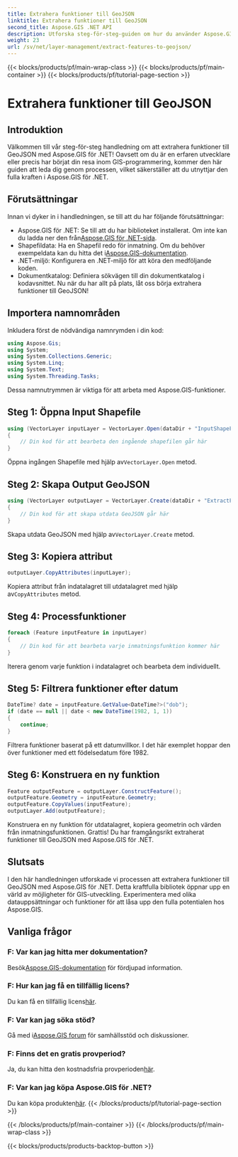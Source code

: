 ```yaml
---
title: Extrahera funktioner till GeoJSON
linktitle: Extrahera funktioner till GeoJSON
second_title: Aspose.GIS .NET API
description: Utforska steg-för-steg-guiden om hur du använder Aspose.GIS för .NET för att extrahera funktioner till GeoJSON. Utnyttja kraften i GIS med lätthet! #Aspose #GIS
weight: 23
url: /sv/net/layer-management/extract-features-to-geojson/
---
```


{{< blocks/products/pf/main-wrap-class >}}
{{< blocks/products/pf/main-container >}}
{{< blocks/products/pf/tutorial-page-section >}}

# Extrahera funktioner till GeoJSON

## Introduktion
Välkommen till vår steg-för-steg handledning om att extrahera funktioner till GeoJSON med Aspose.GIS för .NET! Oavsett om du är en erfaren utvecklare eller precis har börjat din resa inom GIS-programmering, kommer den här guiden att leda dig genom processen, vilket säkerställer att du utnyttjar den fulla kraften i Aspose.GIS för .NET.
## Förutsättningar
Innan vi dyker in i handledningen, se till att du har följande förutsättningar:
-  Aspose.GIS för .NET: Se till att du har biblioteket installerat. Om inte kan du ladda ner den från[Aspose.GIS för .NET-sida](https://releases.aspose.com/gis/net/).
-  Shapefildata: Ha en Shapefil redo för inmatning. Om du behöver exempeldata kan du hitta det i[Aspose.GIS-dokumentation](https://reference.aspose.com/gis/net/).
- .NET-miljö: Konfigurera en .NET-miljö för att köra den medföljande koden.
- Dokumentkatalog: Definiera sökvägen till din dokumentkatalog i kodavsnittet.
Nu när du har allt på plats, låt oss börja extrahera funktioner till GeoJSON!
## Importera namnområden
Inkludera först de nödvändiga namnrymden i din kod:
```csharp
using Aspose.Gis;
using System;
using System.Collections.Generic;
using System.Linq;
using System.Text;
using System.Threading.Tasks;
```
Dessa namnutrymmen är viktiga för att arbeta med Aspose.GIS-funktioner.
## Steg 1: Öppna Input Shapefile
```csharp
using (VectorLayer inputLayer = VectorLayer.Open(dataDir + "InputShapeFile.shp", Drivers.Shapefile))
{
    // Din kod för att bearbeta den ingående shapefilen går här
}
```
 Öppna ingången Shapefile med hjälp av`VectorLayer.Open` metod.
## Steg 2: Skapa Output GeoJSON
```csharp
using (VectorLayer outputLayer = VectorLayer.Create(dataDir + "ExtractFeaturesFromShapeFileToGeoJSON_out.json", Drivers.GeoJson))
{
    // Din kod för att skapa utdata GeoJSON går här
}
```
 Skapa utdata GeoJSON med hjälp av`VectorLayer.Create` metod.
## Steg 3: Kopiera attribut
```csharp
outputLayer.CopyAttributes(inputLayer);
```
 Kopiera attribut från indatalagret till utdatalagret med hjälp av`CopyAttributes` metod.
## Steg 4: Processfunktioner
```csharp
foreach (Feature inputFeature in inputLayer)
{
    // Din kod för att bearbeta varje inmatningsfunktion kommer här
}
```
Iterera genom varje funktion i indatalagret och bearbeta dem individuellt.
## Steg 5: Filtrera funktioner efter datum
```csharp
DateTime? date = inputFeature.GetValue<DateTime?>("dob");
if (date == null || date < new DateTime(1982, 1, 1))
{
    continue;
}
```
Filtrera funktioner baserat på ett datumvillkor. I det här exemplet hoppar den över funktioner med ett födelsedatum före 1982.
## Steg 6: Konstruera en ny funktion
```csharp
Feature outputFeature = outputLayer.ConstructFeature();
outputFeature.Geometry = inputFeature.Geometry;
outputFeature.CopyValues(inputFeature);
outputLayer.Add(outputFeature);
```
Konstruera en ny funktion för utdatalagret, kopiera geometrin och värden från inmatningsfunktionen.
Grattis! Du har framgångsrikt extraherat funktioner till GeoJSON med Aspose.GIS för .NET.
## Slutsats
I den här handledningen utforskade vi processen att extrahera funktioner till GeoJSON med Aspose.GIS för .NET. Detta kraftfulla bibliotek öppnar upp en värld av möjligheter för GIS-utveckling. Experimentera med olika datauppsättningar och funktioner för att låsa upp den fulla potentialen hos Aspose.GIS.
## Vanliga frågor
### F: Var kan jag hitta mer dokumentation?
 Besök[Aspose.GIS-dokumentation](https://reference.aspose.com/gis/net/) för fördjupad information.
### F: Hur kan jag få en tillfällig licens?
 Du kan få en tillfällig licens[här](https://purchase.aspose.com/temporary-license/).
### F: Var kan jag söka stöd?
 Gå med i[Aspose.GIS forum](https://forum.aspose.com/c/gis/33) för samhällsstöd och diskussioner.
### F: Finns det en gratis provperiod?
 Ja, du kan hitta den kostnadsfria provperioden[här](https://releases.aspose.com/).
### F: Var kan jag köpa Aspose.GIS för .NET?
 Du kan köpa produkten[här](https://purchase.aspose.com/buy).
{{< /blocks/products/pf/tutorial-page-section >}}

{{< /blocks/products/pf/main-container >}}
{{< /blocks/products/pf/main-wrap-class >}}

{{< blocks/products/products-backtop-button >}}
